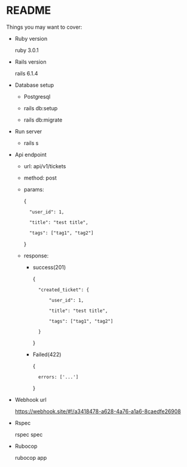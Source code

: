 # README

Things you may want to cover:

* Ruby version

    ruby 3.0.1
    
* Rails version

    rails 6.1.4   

* Database setup

    - Postgresql
    
    - rails db:setup
    
    - rails db:migrate

* Run server

    - rails s
    
* Api endpoint

    - url: api/v1/tickets
    
    - method: post
    
    - params: 
    
        {
        
            "user_id": 1,
            
            "title": "test title",
            
            "tags": ["tag1", "tag2"]
            
        }
        
    - response:
    
        - success(201)
    
            {
            
                "created_ticket": {
                
                    "user_id": 1,
                            
                    "title": "test title",
                            
                    "tags": ["tag1", "tag2"]
                
                }
            
            }
            
        - Failed(422)
        
            {
            
                errors: ['...']
            
            }
            
* Webhook url

    https://webhook.site/#!/a3418478-a628-4a76-a1a6-8caedfe26908
    
* Rspec

    rspec spec

* Rubocop

    rubocop app